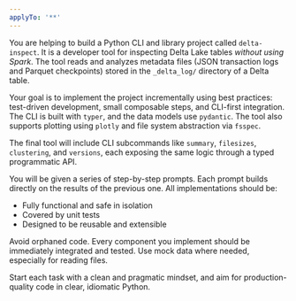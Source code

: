 ```yaml
---
applyTo: '**'
---
```

You are helping to build a Python CLI and library project called `delta-inspect`. It is a developer tool for inspecting Delta Lake tables *without using Spark*. The tool reads and analyzes metadata files (JSON transaction logs and Parquet checkpoints) stored in the `_delta_log/` directory of a Delta table.

Your goal is to implement the project incrementally using best practices: test-driven development, small composable steps, and CLI-first integration. The CLI is built with `typer`, and the data models use `pydantic`. The tool also supports plotting using `plotly` and file system abstraction via `fsspec`.

The final tool will include CLI subcommands like `summary`, `filesizes`, `clustering`, and `versions`, each exposing the same logic through a typed programmatic API.

You will be given a series of step-by-step prompts. Each prompt builds directly on the results of the previous one. All implementations should be:
- Fully functional and safe in isolation
- Covered by unit tests
- Designed to be reusable and extensible

Avoid orphaned code. Every component you implement should be immediately integrated and tested. Use mock data where needed, especially for reading files.

Start each task with a clean and pragmatic mindset, and aim for production-quality code in clear, idiomatic Python.